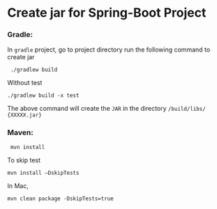 # Create jar for Spring-Boot Project

### Gradle:

In `gradle` project, go to project directory run the following command to create jar

	 ./gradlew build

Without test

	./gradlew build -x test
	
	
The above command will create the `JAR` in the directory `/build/libs/ {XXXXX.jar}`
	
	
### Maven:

	 mvn install
	 
To skip test

	mvn install –DskipTests
	
In Mac,
	
	mvn clean package -DskipTests=true
	
	
	

